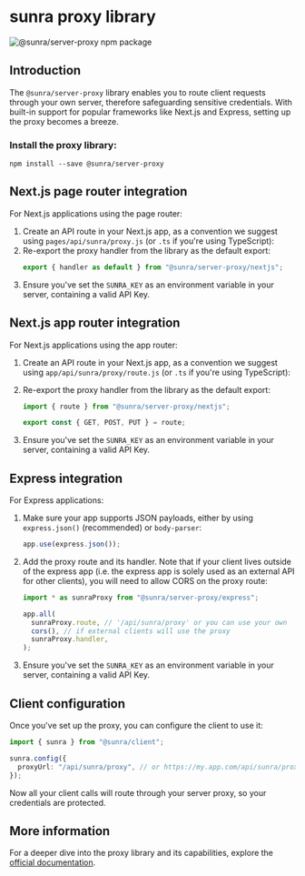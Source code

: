 # sunra proxy library

![@sunra/server-proxy npm package](https://img.shields.io/npm/v/@sunra/server-proxy?color=%237527D7&label=%40sunra%2Fserver-proxy&style=flat-square)

## Introduction

The `@sunra/server-proxy` library enables you to route client requests through your own server, therefore safeguarding sensitive credentials. With built-in support for popular frameworks like Next.js and Express, setting up the proxy becomes a breeze.

### Install the proxy library:

```
npm install --save @sunra/server-proxy
```

## Next.js page router integration

For Next.js applications using the page router:

1. Create an API route in your Next.js app, as a convention we suggest using `pages/api/sunra/proxy.js` (or `.ts` if you're using TypeScript):
2. Re-export the proxy handler from the library as the default export:
   ```ts
   export { handler as default } from "@sunra/server-proxy/nextjs";
   ```
3. Ensure you've set the `SUNRA_KEY` as an environment variable in your server, containing a valid API Key.

## Next.js app router integration

For Next.js applications using the app router:

1. Create an API route in your Next.js app, as a convention we suggest using `app/api/sunra/proxy/route.js` (or `.ts` if you're using TypeScript):
2. Re-export the proxy handler from the library as the default export:

   ```ts
   import { route } from "@sunra/server-proxy/nextjs";

   export const { GET, POST, PUT } = route;
   ```

3. Ensure you've set the `SUNRA_KEY` as an environment variable in your server, containing a valid API Key.

## Express integration

For Express applications:

1. Make sure your app supports JSON payloads, either by using `express.json()` (recommended) or `body-parser`:
   ```ts
   app.use(express.json());
   ```
2. Add the proxy route and its handler. Note that if your client lives outside of the express app (i.e. the express app is solely used as an external API for other clients), you will need to allow CORS on the proxy route:

   ```ts
   import * as sunraProxy from "@sunra/server-proxy/express";

   app.all(
     sunraProxy.route, // '/api/sunra/proxy' or you can use your own
     cors(), // if external clients will use the proxy
     sunraProxy.handler,
   );
   ```

3. Ensure you've set the `SUNRA_KEY` as an environment variable in your server, containing a valid API Key.

## Client configuration

Once you've set up the proxy, you can configure the client to use it:

```ts
import { sunra } from "@sunra/client";

sunra.config({
  proxyUrl: "/api/sunra/proxy", // or https://my.app.com/api/sunra/proxy
});
```

Now all your client calls will route through your server proxy, so your credentials are protected.

## More information

For a deeper dive into the proxy library and its capabilities, explore the [official documentation](https://sunra.ai/docs).

